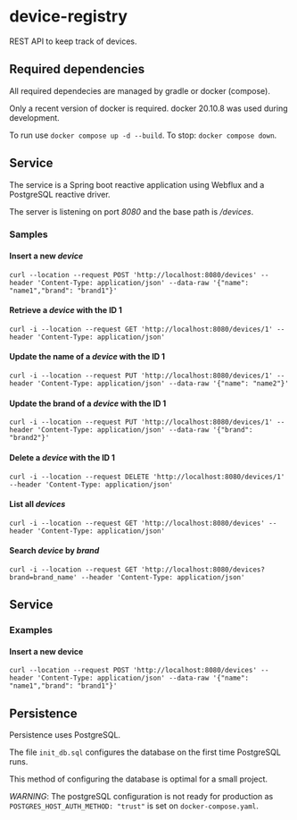 # device-registry

REST API to keep track of devices.

## Required dependencies

All required dependecies are managed by gradle or docker (compose).

Only a recent version of docker is required. docker 20.10.8 was used during development.

To run use `docker compose up -d --build`. To stop: `docker compose down`.

## Service

The service is a Spring boot reactive application using Webflux and a PostgreSQL reactive driver.

The server is listening on port _8080_ and the base path is _/devices_.

### Samples

#### Insert a new _device_

`
curl --location --request POST 'http://localhost:8080/devices' --header 'Content-Type: application/json' --data-raw '{"name": "name1","brand": "brand1"}'
`

#### Retrieve a _device_ with the ID 1

`
curl -i --location --request GET 'http://localhost:8080/devices/1' --header 'Content-Type: application/json'
`

#### Update the name of a _device_ with the ID 1

`
curl -i --location --request PUT 'http://localhost:8080/devices/1' --header 'Content-Type: application/json' --data-raw '{"name": "name2"}'
`

#### Update the brand of a _device_ with the ID 1

`
curl -i --location --request PUT 'http://localhost:8080/devices/1' --header 'Content-Type: application/json' --data-raw '{"brand": "brand2"}'
`

#### Delete a _device_ with the ID 1

`
curl -i --location --request DELETE 'http://localhost:8080/devices/1' --header 'Content-Type: application/json'
`

#### List all _devices_

`
curl -i --location --request GET 'http://localhost:8080/devices' --header 'Content-Type: application/json'
`


#### Search _device_ by _brand_

`
curl -i --location --request GET 'http://localhost:8080/devices?brand=brand_name' --header 'Content-Type: application/json'
`

## Service

### Examples

#### Insert a new device
`
curl --location --request POST 'http://localhost:8080/devices' --header 'Content-Type: application/json' --data-raw '{"name": "name1","brand": "brand1"}'
`
## Persistence

Persistence uses PostgreSQL.

The file `init_db.sql` configures the database on the first time PostgreSQL runs.

This method of configuring the database is optimal for a small project.

_WARNING_: The postgreSQL configuration is not ready for production as `POSTGRES_HOST_AUTH_METHOD: "trust"` is set
on `docker-compose.yaml`.
